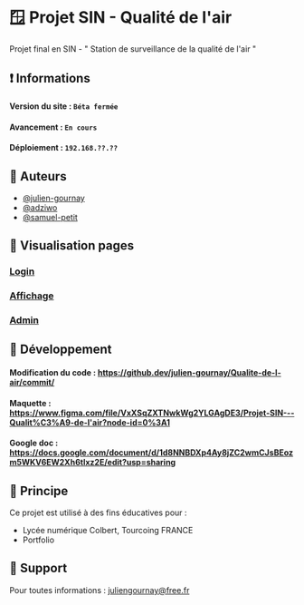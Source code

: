 
# 🪟 Projet SIN - Qualité de l'air

Projet final en SIN - " Station de surveillance de la qualité de l'air "

## ❗ Informations

#### Version du site : ` Béta fermée `
#### Avancement : ` En cours `
#### Déploiement : ` 192.168.??.?? `


## 🧩 Auteurs

- [@julien-gournay](https://github.com/julien-gournay)
- [@adziwo](https://github.com/Adziwo)
- [@samuel-petit](https://github.com/albatar)


## 👀 Visualisation pages

### [Login](https://julien-gournay.github.io/Qualite-de-l-air/index)
### [Affichage](https://julien-gournay.github.io/Qualite-de-l-air/affichage)
### [Admin](https://julien-gournay.github.io/Qualite-de-l-air/admin)


## 🔐 Développement

#### Modification du code : https://github.dev/julien-gournay/Qualite-de-l-air/commit/
#### Maquette : https://www.figma.com/file/VxXSqZXTNwkWg2YLGAgDE3/Projet-SIN---Qualit%C3%A9-de-l'air?node-id=0%3A1
#### Google doc : https://docs.google.com/document/d/1d8NNBDXp4Ay8jZC2wmCJsBEozm5WKV6EW2Xh6tlxz2E/edit?usp=sharing 

## 💚 Principe

Ce projet est utilisé à des fins éducatives pour :

- Lycée numérique Colbert, Tourcoing FRANCE
- Portfolio


## 🔨 Support

Pour toutes informations : juliengournay@free.fr

